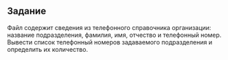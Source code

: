 ## Задание
Файл содержит сведения из телефонного справочника организации: название подразделения, фамилия, имя, отчество и телефонный номер. Вывести список телефонный номеров задаваемого подразделения и определить их количество.
